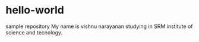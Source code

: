 # hello-world
sample repository
My name is vishnu narayanan studying in SRM institute of science and tecnology.
